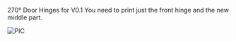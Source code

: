 270° Door Hinges for V0.1 
You need to print just the front hinge and the new middle part.

![PIC](270_door_hinge.png)
